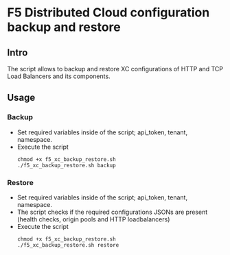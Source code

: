 # F5 Distributed Cloud configuration backup and restore
## Intro
The script allows to backup and restore XC configurations of HTTP and TCP Load Balancers and its components.

## Usage
### Backup
* Set required variables inside of the script; api_token, tenant, namespace.
* Execute the script
  ```
  chmod +x f5_xc_backup_restore.sh
  ./f5_xc_backup_restore.sh backup
  ```
### Restore
* Set required variables inside of the script; api_token, tenant, namespace.
* The script checks if the required configurations JSONs are present (health checks, origin pools and HTTP loadbalancers)
* Execute the script
  ```
  chmod +x f5_xc_backup_restore.sh
  ./f5_xc_backup_restore.sh restore
  ```
